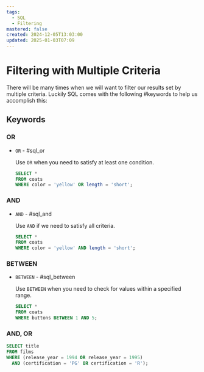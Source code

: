 ```yaml
---
tags:
  - SQL
  - Filtering
mastered: false
created: 2024-12-05T13:03:00
updated: 2025-01-03T07:09
---
```


# Filtering with Multiple Criteria

There will be many times when we will want to filter our results set by multiple criteria. Luckily SQL comes with the following #keywords to help us accomplish this:

## Keywords

### OR

- `OR` - #sql_or 

    Use `OR` when you need to satisfy at least one condition.

    ```sql
    SELECT *
    FROM coats
    WHERE color = 'yellow' OR length = 'short';
    ```

### AND

- `AND` - #sql_and 

    Use `AND` if we need to satisfy all criteria.

    ```sql
    SELECT *
    FROM coats
    WHERE color = 'yellow' AND length = 'short';
    ```

### BETWEEN

- `BETWEEN` - #sql_between 

    Use `BETWEEN` when you need to check for values within a specified range.

    ```sql
    SELECT *
    FROM coats
    WHERE buttons BETWEEN 1 AND 5;
    ```

### AND, OR

```sql
SELECT title
FROM films
WHERE (release_year = 1994 OR release_year = 1995)
  AND (certification = 'PG' OR certification = 'R');
```

